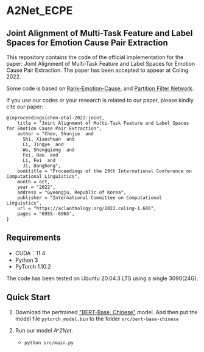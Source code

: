 # A2Net_ECPE

## Joint Alignment of Multi-Task Feature and Label Spaces for Emotion Cause Pair Extraction
This repository contains the code of the official implementation for the paper: Joint Alignment of Multi-Task Feature and Label Spaces for Emotion Cause Pair Extraction. The paper has been accepted to appear at Coling 2022.

Some code is based on [Rank-Emotion-Cause](https://github.com/Determined22/Rank-Emotion-Cause), and [Partition Filter Network](https://github.com/Coopercoppers/PFN).

If you use our codes or your research is related to our paper, please kindly cite our paper:

```
@inproceedings{chen-etal-2022-joint,
    title = "Joint Alignment of Multi-Task Feature and Label Spaces for Emotion Cause Pair Extraction",
    author = "Chen, Shunjie  and
      Shi, Xiaochuan  and
      Li, Jingye  and
      Wu, Shengqiong  and
      Fei, Hao  and
      Li, Fei  and
      Ji, Donghong",
    booktitle = "Proceedings of the 29th International Conference on Computational Linguistics",
    month = oct,
    year = "2022",
    address = "Gyeongju, Republic of Korea",
    publisher = "International Committee on Computational Linguistics",
    url = "https://aclanthology.org/2022.coling-1.606",
    pages = "6955--6965",
}

```

## Requirements
* CUDA：11.4
* Python 3
* PyTorch 1.10.2

The code has been tested on Ubuntu 20.04.3 LTS using a single 3090(24G).

## Quick Start
1. Download the pertrained ["BERT-Base, Chinese"](https://s3.amazonaws.com/models.huggingface.co/bert/bert-base-chinese.tar.gz) model. And then put the model file `pytorch_model.bin` to the folder `src/bert-base-chinese`

2. Run our model *A^2Net*.
   - `python src/main.py`

